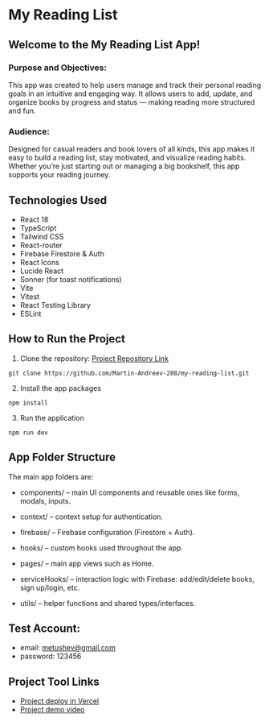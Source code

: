 # My Reading List

## Welcome to the My Reading List App!

### Purpose and Objectives:
This app was created to help users manage and track their personal reading goals in an intuitive and engaging way. It allows users to add, update, and organize books by progress and status — making reading more structured and fun.

### Audience:
Designed for casual readers and book lovers of all kinds, this app makes it easy to build a reading list, stay motivated, and visualize reading habits. Whether you’re just starting out or managing a big bookshelf, this app supports your reading journey.

## Technologies Used
- React 18
- TypeScript
- Tailwind CSS
- React-router
- Firebase Firestore & Auth
- React Icons
- Lucide React
- Sonner (for toast notifications)
- Vite
- Vitest
- React Testing Library
- ESLint

## How to Run the Project
1. Clone the repository: [Project Repository Link](https://github.com/Martin-Andreev-288/my-reading-list)
```
git clone https://github.com/Martin-Andreev-288/my-reading-list.git
```
2. Install the app packages
```
npm install
```
3. Run the application
```
npm run dev
```

## App Folder Structure
The main app folders are:

- components/ – main UI components and reusable ones like forms, modals, inputs.

- context/ – context setup for authentication.

- firebase/ – Firebase configuration (Firestore + Auth).

- hooks/ – custom hooks used throughout the app.

- pages/ – main app views such as Home.

- serviceHooks/ – interaction logic with Firebase: add/edit/delete books, sign up/login, etc.

- utils/ – helper functions and shared types/interfaces.

## Test Account:
 - email: metushev@gmail.com
 - password: 123456

## Project Tool Links
- [Project deploy in Vercel](https://my-reading-list-eight.vercel.app/)
- [Project demo video]()